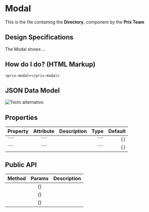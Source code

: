 # Modal

This is the file containing the **Directory**, component by the 
**Prix Team**

## Design Specifications
The Modal shows ...

## How do I do? (HTML Markup)
	<prix-modal></prix-modal>
## JSON Data Model
![Texto alternativo](uno.jpg)


## Properties

| Property        | Attribute 	    | Description      | Type  | Default|
| :-------        | :------:         | :------------   |-----: |-----:|
|````| ````| |````|``{}``|
| ```` | ```` | |````|``{}``|
## Public API
| Method   | Params    |  Description  |
| ------- | :-------:  | :-------------|
| 	| () 	        |	 |
|  | ()           |  |
|  | () |	 |


